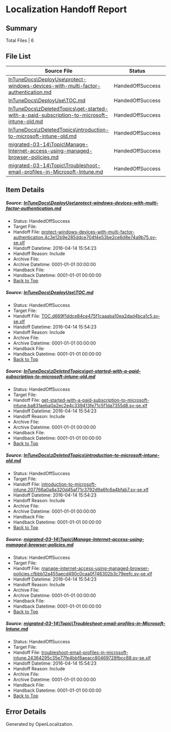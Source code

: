 # <a name='report-top'></a> Localization Handoff Report

## Summary
 Total Files | 6

## File List
 Source File | Status | Details 
 ----------- | ------ | ------- 
 [InTuneDocs\DeployUse\protect-windows-devices-with-multi-factor-authentication.md](https://github.com/Microsoft/IntuneDocs-pr/blob/e4d50f2fd5c8567de75e47b27b09fc60d009ab10/InTuneDocs/DeployUse/protect-windows-devices-with-multi-factor-authentication.md) | HandedOffSuccess | [Details](#2c0d9c170a567bde7b561acf9fe89808c577a7b6261)
 [InTuneDocs\DeployUse\TOC.md](https://github.com/Microsoft/IntuneDocs-pr/blob/333012ae200e1526ed57b37dac1b22efaf392b2c/InTuneDocs/DeployUse/TOC.md) | HandedOffSuccess | [Details](#fd68088ed35966af60b56be6edcccdc5678ac329286)
 [InTuneDocs\zDeletedTopics\get-started-with-a-paid-subscription-to-microsoft-intune-old.md](https://github.com/Microsoft/IntuneDocs-pr/blob/e4d50f2fd5c8567de75e47b27b09fc60d009ab10/InTuneDocs/zDeletedTopics/get-started-with-a-paid-subscription-to-microsoft-intune-old.md) | HandedOffSuccess | [Details](#1f70c7f8f2a8405f752706db5e7969fbce0ca03e1408)
 [InTuneDocs\zDeletedTopics\introduction-to-microsoft-intune-old.md](https://github.com/Microsoft/IntuneDocs-pr/blob/e4d50f2fd5c8567de75e47b27b09fc60d009ab10/InTuneDocs/zDeletedTopics/introduction-to-microsoft-intune-old.md) | HandedOffSuccess | [Details](#3b9c00857551480257905fe0215aeb25b30506f21429)
 [migrated-03-14\Topic\Manage-Internet-access-using-managed-browser-policies.md](https://github.com/Microsoft/IntuneDocs-pr/blob/e4d50f2fd5c8567de75e47b27b09fc60d009ab10/migrated-03-14/Topic/Manage-Internet-access-using-managed-browser-policies.md) | HandedOffSuccess | [Details](#23cba0278d75843f988320a398c0443f4bb2c9722142)
 [migrated-03-14\Topic\Troubleshoot-email-profiles-in-Microsoft-Intune.md](https://github.com/Microsoft/IntuneDocs-pr/blob/e4d50f2fd5c8567de75e47b27b09fc60d009ab10/migrated-03-14/Topic/Troubleshoot-email-profiles-in-Microsoft-Intune.md) | HandedOffSuccess | [Details](#f736dd44bed11a4f963cca4a54739cb44ff5bc232226)

## Item Details
##### <a name='2c0d9c170a567bde7b561acf9fe89808c577a7b6261'></a> Source: [InTuneDocs\DeployUse\protect-windows-devices-with-multi-factor-authentication.md](https://github.com/Microsoft/IntuneDocs-pr/blob/e4d50f2fd5c8567de75e47b27b09fc60d009ab10/InTuneDocs/DeployUse/protect-windows-devices-with-multi-factor-authentication.md)
* Status: HandedOffSuccess
* Target File: 
* Handoff File: [protect-windows-devices-with-multi-factor-authentication.4c3e12b9e285ddce704f4e53be2ce6d8e74a9b75.sv-se.xlf](https://github.com/Microsoft/EM.handoff/blob/859b9121a17fea3a0e9f0cb543383f3c879555d5/ol-handoff/Microsoft/IntuneDocs-pr.sv-se/master/protect-windows-devices-with-multi-factor-authentication.4c3e12b9e285ddce704f4e53be2ce6d8e74a9b75.sv-se.xlf)
* Handoff Datetime: 2016-04-14 15:54:23
* Handoff Reason: Include
* Archive File: 
* Archive Datetime: 0001-01-01 00:00:00
* Handback File: 
* Handback Datetime: 0001-01-01 00:00:00
* [Back to Top](#report-top)

##### <a name='fd68088ed35966af60b56be6edcccdc5678ac329286'></a> Source: [InTuneDocs\DeployUse\TOC.md](https://github.com/Microsoft/IntuneDocs-pr/blob/333012ae200e1526ed57b37dac1b22efaf392b2c/InTuneDocs/DeployUse/TOC.md)
* Status: HandedOffSuccess
* Target File: 
* Handoff File: [TOC.d669f1ddce84ce475f1caaaba10ea2dad4bca1c5.sv-se.xlf](https://github.com/Microsoft/EM.handoff/blob/859b9121a17fea3a0e9f0cb543383f3c879555d5/ol-handoff/Microsoft/IntuneDocs-pr.sv-se/master/TOC.d669f1ddce84ce475f1caaaba10ea2dad4bca1c5.sv-se.xlf)
* Handoff Datetime: 2016-04-14 15:54:23
* Handoff Reason: Include
* Archive File: 
* Archive Datetime: 0001-01-01 00:00:00
* Handback File: 
* Handback Datetime: 0001-01-01 00:00:00
* [Back to Top](#report-top)

##### <a name='1f70c7f8f2a8405f752706db5e7969fbce0ca03e1408'></a> Source: [InTuneDocs\zDeletedTopics\get-started-with-a-paid-subscription-to-microsoft-intune-old.md](https://github.com/Microsoft/IntuneDocs-pr/blob/e4d50f2fd5c8567de75e47b27b09fc60d009ab10/InTuneDocs/zDeletedTopics/get-started-with-a-paid-subscription-to-microsoft-intune-old.md)
* Status: HandedOffSuccess
* Target File: 
* Handoff File: [get-started-with-a-paid-subscription-to-microsoft-intune.ba831aeba0a2ec2e4c339413fe71c5f1da7355d8.sv-se.xlf](https://github.com/Microsoft/EM.handoff/blob/859b9121a17fea3a0e9f0cb543383f3c879555d5/ol-handoff/Microsoft/IntuneDocs-pr.sv-se/master/get-started-with-a-paid-subscription-to-microsoft-intune.ba831aeba0a2ec2e4c339413fe71c5f1da7355d8.sv-se.xlf)
* Handoff Datetime: 2016-04-14 15:54:23
* Handoff Reason: Include
* Archive File: 
* Archive Datetime: 0001-01-01 00:00:00
* Handback File: 
* Handback Datetime: 0001-01-01 00:00:00
* [Back to Top](#report-top)

##### <a name='3b9c00857551480257905fe0215aeb25b30506f21429'></a> Source: [InTuneDocs\zDeletedTopics\introduction-to-microsoft-intune-old.md](https://github.com/Microsoft/IntuneDocs-pr/blob/e4d50f2fd5c8567de75e47b27b09fc60d009ab10/InTuneDocs/zDeletedTopics/introduction-to-microsoft-intune-old.md)
* Status: HandedOffSuccess
* Target File: 
* Handoff File: [introduction-to-microsoft-intune.207766a0a8a320d45af71c3792d9a6fc6a4bfab7.sv-se.xlf](https://github.com/Microsoft/EM.handoff/blob/859b9121a17fea3a0e9f0cb543383f3c879555d5/ol-handoff/Microsoft/IntuneDocs-pr.sv-se/master/introduction-to-microsoft-intune.207766a0a8a320d45af71c3792d9a6fc6a4bfab7.sv-se.xlf)
* Handoff Datetime: 2016-04-14 15:54:23
* Handoff Reason: Include
* Archive File: 
* Archive Datetime: 0001-01-01 00:00:00
* Handback File: 
* Handback Datetime: 0001-01-01 00:00:00
* [Back to Top](#report-top)

##### <a name='23cba0278d75843f988320a398c0443f4bb2c9722142'></a> Source: [migrated-03-14\Topic\Manage-Internet-access-using-managed-browser-policies.md](https://github.com/Microsoft/IntuneDocs-pr/blob/e4d50f2fd5c8567de75e47b27b09fc60d009ab10/migrated-03-14/Topic/Manage-Internet-access-using-managed-browser-policies.md)
* Status: HandedOffSuccess
* Target File: 
* Handoff File: [manage-internet-access-using-managed-browser-policies.cfbbb12a455aecd490c0caa0f746302b3c79eefc.sv-se.xlf](https://github.com/Microsoft/EM.handoff/blob/859b9121a17fea3a0e9f0cb543383f3c879555d5/ol-handoff/Microsoft/IntuneDocs-pr.sv-se/master/manage-internet-access-using-managed-browser-policies.cfbbb12a455aecd490c0caa0f746302b3c79eefc.sv-se.xlf)
* Handoff Datetime: 2016-04-14 15:54:23
* Handoff Reason: Include
* Archive File: 
* Archive Datetime: 0001-01-01 00:00:00
* Handback File: 
* Handback Datetime: 0001-01-01 00:00:00
* [Back to Top](#report-top)

##### <a name='f736dd44bed11a4f963cca4a54739cb44ff5bc232226'></a> Source: [migrated-03-14\Topic\Troubleshoot-email-profiles-in-Microsoft-Intune.md](https://github.com/Microsoft/IntuneDocs-pr/blob/e4d50f2fd5c8567de75e47b27b09fc60d009ab10/migrated-03-14/Topic/Troubleshoot-email-profiles-in-Microsoft-Intune.md)
* Status: HandedOffSuccess
* Target File: 
* Handoff File: [troubleshoot-email-profiles-in-microsoft-intune.24364295c35e77fe4bbf8aeacc80469728fbcc88.sv-se.xlf](https://github.com/Microsoft/EM.handoff/blob/859b9121a17fea3a0e9f0cb543383f3c879555d5/ol-handoff/Microsoft/IntuneDocs-pr.sv-se/master/troubleshoot-email-profiles-in-microsoft-intune.24364295c35e77fe4bbf8aeacc80469728fbcc88.sv-se.xlf)
* Handoff Datetime: 2016-04-14 15:54:23
* Handoff Reason: Include
* Archive File: 
* Archive Datetime: 0001-01-01 00:00:00
* Handback File: 
* Handback Datetime: 0001-01-01 00:00:00
* [Back to Top](#report-top)


## Error Details

Generated by OpenLocalization.

